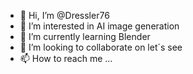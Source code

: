 - 👋 Hi, I’m @Dressler76
- 👀 I’m interested in AI image generation  
- 🌱 I’m currently learning Blender
- 💞️ I’m looking to collaborate on let´s see
- 📫 How to reach me ...

<!---
Dressler76/Dressler76 is a ✨ special ✨ repository because its `README.md` (this file) appears on your GitHub profile.
You can click the Preview link to take a look at your changes.
--->
